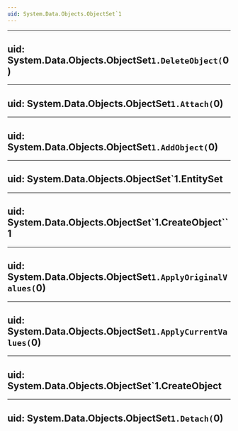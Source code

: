 ```yaml
---
uid: System.Data.Objects.ObjectSet`1
---
```


---
uid: System.Data.Objects.ObjectSet`1.DeleteObject(`0)
---

---
uid: System.Data.Objects.ObjectSet`1.Attach(`0)
---

---
uid: System.Data.Objects.ObjectSet`1.AddObject(`0)
---

---
uid: System.Data.Objects.ObjectSet`1.EntitySet
---

---
uid: System.Data.Objects.ObjectSet`1.CreateObject``1
---

---
uid: System.Data.Objects.ObjectSet`1.ApplyOriginalValues(`0)
---

---
uid: System.Data.Objects.ObjectSet`1.ApplyCurrentValues(`0)
---

---
uid: System.Data.Objects.ObjectSet`1.CreateObject
---

---
uid: System.Data.Objects.ObjectSet`1.Detach(`0)
---
